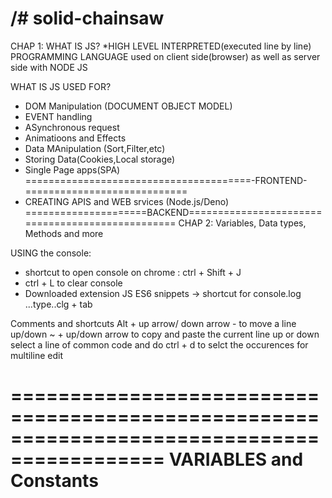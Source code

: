 /# solid-chainsaw
=======================================================================================
CHAP 1: 
WHAT IS JS?
*HIGH LEVEL INTERPRETED(executed line by line) PROGRAMMING LANGUAGE used on client side(browser) as well as server side with NODE JS

WHAT IS JS USED FOR?
* DOM Manipulation (DOCUMENT OBJECT MODEL)
* EVENT handling 
* ASynchronous request
* Animatioons and Effects
* Data MAnipulation (Sort,Filter,etc)
* Storing Data(Cookies,Local storage)
* Single Page apps(SPA)
=======================================-FRONTEND-============================
* CREATING APIS and WEB srvices (Node.js/Deno)
=====================BACKEND=================================================
CHAP 2: Variables, Data types, Methods and more

USING the console:
* shortcut to open console on chrome : ctrl  + Shift + J
* ctrl + L to clear console
* Downloaded extension JS ES6 snippets -> shortcut for console.log ...type..clg + tab



Comments and shortcuts
Alt + up arrow/ down arrow - to move a line up/down
~ + up/down arrow to copy and paste the current line up or down 
select a line of common code and do ctrl + d to selct the occurences for multiline edit


===========================================================================================
VARIABLES and Constants
==========================================================================================
